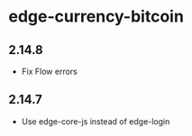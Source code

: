 # edge-currency-bitcoin

## 2.14.8

* Fix Flow errors

## 2.14.7

* Use edge-core-js instead of edge-login

